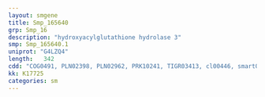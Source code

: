 ```yaml
---
layout: smgene
title: Smp_165640
grp: Smp_16
description: "hydroxyacylglutathione hydrolase 3"
smp: Smp_165640.1
uniprot: "G4LZQ4"
length:   342
cdd: "COG0491, PLN02398, PLN02962, PRK10241, TIGR03413, cl00446, smart00849"
kk: K17725
categories: sm
---
```

